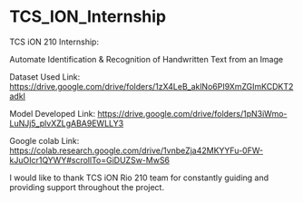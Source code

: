 # TCS_ION_Internship

TCS iON 210 Internship:

Automate Identification & Recognition of Handwritten Text from an Image

Dataset Used Link: https://drive.google.com/drive/folders/1zX4LeB_aklNo6PI9XmZGImKCDKT2adkI

Model Developed Link: https://drive.google.com/drive/folders/1pN3iWmo-LuNJj5_plvXZLgABA9EWLLY3

Google colab Link: https://colab.research.google.com/drive/1vnbeZja42MKYYFu-0FW-kJuOIcr1QYWY#scrollTo=GiDUZSw-MwS6

I would like to thank TCS iON Rio 210 team for constantly guiding and providing support throughout the project.

